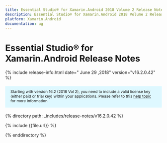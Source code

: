 ```yaml
---
title: Essential Studio® for Xamarin.Android 2018 Volume 2 Release Notes
description: Essential Studio® for Xamarin.Android 2018 Volume 2 Release Notes
platform: Xamarin.Android
documentation: ug
---
```


# Essential Studio® for Xamarin.Android Release Notes

{% include release-info.html date=" June 29 ,2018"  version="v16.2.0.42" %} 

<style>
#license {
    font-size: .88em!important;
margin-top: 1.5em;     margin-bottom: 1.5em;
    background-color: #def8ff;
    padding: 10px 17px 14px;
}
</style>

<div id="license">
Starting with version 16.2 (2018 Vol 2), you need to include a valid license key (either paid or trial key) within your applications. 
Please refer to this <a href="/common/essential-studio/licensing/license-key">help topic</a> for more information   
</div>


{% directory path: _includes/release-notes/v16.2.0.42 %}

{% include {{file.url}} %}

{% enddirectory %}